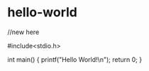 # hello-world
//new here

#include<stdio.h>

int main()
{
  printf("Hello World!\n");
  return 0;
}
